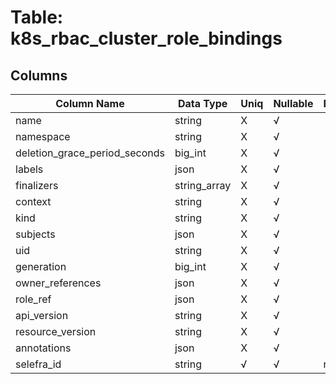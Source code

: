 # Table: k8s_rbac_cluster_role_bindings

## Columns 

|  Column Name   |  Data Type  | Uniq | Nullable | Description | 
|  ----  | ----  | ----  | ----  | ---- | 
| name | string | X | √ |  | 
| namespace | string | X | √ |  | 
| deletion_grace_period_seconds | big_int | X | √ |  | 
| labels | json | X | √ |  | 
| finalizers | string_array | X | √ |  | 
| context | string | X | √ |  | 
| kind | string | X | √ |  | 
| subjects | json | X | √ |  | 
| uid | string | X | √ |  | 
| generation | big_int | X | √ |  | 
| owner_references | json | X | √ |  | 
| role_ref | json | X | √ |  | 
| api_version | string | X | √ |  | 
| resource_version | string | X | √ |  | 
| annotations | json | X | √ |  | 
| selefra_id | string | √ | √ | random id | 


